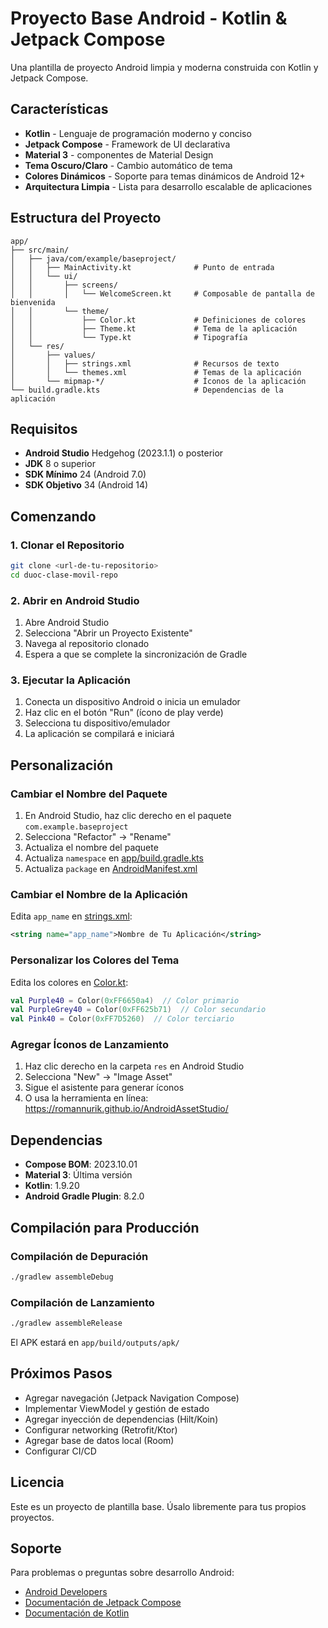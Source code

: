 # Proyecto Base Android - Kotlin & Jetpack Compose

Una plantilla de proyecto Android limpia y moderna construida con Kotlin y Jetpack Compose.

## Características

- **Kotlin** - Lenguaje de programación moderno y conciso
- **Jetpack Compose** - Framework de UI declarativa
- **Material 3** -  componentes de Material Design
- **Tema Oscuro/Claro** - Cambio automático de tema
- **Colores Dinámicos** - Soporte para temas dinámicos de Android 12+
- **Arquitectura Limpia** - Lista para desarrollo escalable de aplicaciones

## Estructura del Proyecto

```
app/
├── src/main/
│   ├── java/com/example/baseproject/
│   │   ├── MainActivity.kt              # Punto de entrada
│   │   └── ui/
│   │       ├── screens/
│   │       │   └── WelcomeScreen.kt     # Composable de pantalla de bienvenida
│   │       └── theme/
│   │           ├── Color.kt             # Definiciones de colores
│   │           ├── Theme.kt             # Tema de la aplicación
│   │           └── Type.kt              # Tipografía
│   └── res/
│       ├── values/
│       │   ├── strings.xml              # Recursos de texto
│       │   └── themes.xml               # Temas de la aplicación
│       └── mipmap-*/                    # Íconos de la aplicación
└── build.gradle.kts                     # Dependencias de la aplicación
```

## Requisitos

- **Android Studio** Hedgehog (2023.1.1) o posterior
- **JDK** 8 o superior
- **SDK Mínimo** 24 (Android 7.0)
- **SDK Objetivo** 34 (Android 14)

## Comenzando

### 1. Clonar el Repositorio

```bash
git clone <url-de-tu-repositorio>
cd duoc-clase-movil-repo
```

### 2. Abrir en Android Studio

1. Abre Android Studio
2. Selecciona "Abrir un Proyecto Existente"
3. Navega al repositorio clonado
4. Espera a que se complete la sincronización de Gradle

### 3. Ejecutar la Aplicación

1. Conecta un dispositivo Android o inicia un emulador
2. Haz clic en el botón "Run" (ícono de play verde)
3. Selecciona tu dispositivo/emulador
4. La aplicación se compilará e iniciará

## Personalización

### Cambiar el Nombre del Paquete

1. En Android Studio, haz clic derecho en el paquete `com.example.baseproject`
2. Selecciona "Refactor" → "Rename"
3. Actualiza el nombre del paquete
4. Actualiza `namespace` en [app/build.gradle.kts](app/build.gradle.kts)
5. Actualiza `package` en [AndroidManifest.xml](app/src/main/AndroidManifest.xml)

### Cambiar el Nombre de la Aplicación

Edita `app_name` en [strings.xml](app/src/main/res/values/strings.xml):

```xml
<string name="app_name">Nombre de Tu Aplicación</string>
```

### Personalizar los Colores del Tema

Edita los colores en [Color.kt](app/src/main/java/com/example/appmovil/ui/theme/Color.kt):

```kotlin
val Purple40 = Color(0xFF6650a4)  // Color primario
val PurpleGrey40 = Color(0xFF625b71)  // Color secundario
val Pink40 = Color(0xFF7D5260)  // Color terciario
```

### Agregar Íconos de Lanzamiento

1. Haz clic derecho en la carpeta `res` en Android Studio
2. Selecciona "New" → "Image Asset"
3. Sigue el asistente para generar íconos
4. O usa la herramienta en línea: https://romannurik.github.io/AndroidAssetStudio/

## Dependencias

- **Compose BOM**: 2023.10.01
- **Material 3**: Última versión
- **Kotlin**: 1.9.20
- **Android Gradle Plugin**: 8.2.0

## Compilación para Producción

### Compilación de Depuración

```bash
./gradlew assembleDebug
```

### Compilación de Lanzamiento

```bash
./gradlew assembleRelease
```

El APK estará en `app/build/outputs/apk/`

## Próximos Pasos

- Agregar navegación (Jetpack Navigation Compose)
- Implementar ViewModel y gestión de estado
- Agregar inyección de dependencias (Hilt/Koin)
- Configurar networking (Retrofit/Ktor)
- Agregar base de datos local (Room)
- Configurar CI/CD

## Licencia

Este es un proyecto de plantilla base. Úsalo libremente para tus propios proyectos.

## Soporte

Para problemas o preguntas sobre desarrollo Android:
- [Android Developers](https://developer.android.com/)
- [Documentación de Jetpack Compose](https://developer.android.com/jetpack/compose)
- [Documentación de Kotlin](https://kotlinlang.org/docs/home.html)
